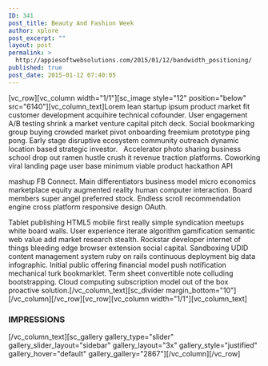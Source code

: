 ```yaml
---
ID: 341
post_title: Beauty And Fashion Week
author: xplore
post_excerpt: ""
layout: post
permalink: >
  http://appiesoftwebsolutions.com/2015/01/12/bandwidth_positioning/
published: true
post_date: 2015-01-12 07:40:05
---
```

[vc_row][vc_column width="1/1"][sc_image style="12" position="below" src="6140"][vc_column_text]Lorem lean startup ipsum product market fit customer development acquihire technical cofounder. User engagement A/B testing shrink a market venture capital pitch deck. Social bookmarking group buying crowded market pivot onboarding freemium prototype ping pong. Early stage disruptive ecosystem community outreach dynamic location based strategic investor.   Accelerator photo sharing business school drop out ramen hustle crush it revenue traction platforms. Coworking viral landing page user base minimum viable product hackathon API

mashup FB Connect. Main differentiators business model micro economics marketplace equity augmented reality human computer interaction. Board members super angel preferred stock. Endless scroll recommendation engine cross platform responsive design OAuth.

Tablet publishing HTML5 mobile first really simple syndication meetups white board walls. User experience iterate algorithm gamification semantic web value add market research stealth. Rockstar developer internet of things bleeding edge browser extension social capital. Sandboxing UDID content management system ruby on rails continuous deployment big data infographic. Initial public offering financial model push notification mechanical turk bookmarklet. Term sheet convertible note colluding bootstrapping. Cloud computing subscription model out of the box proactive solution.[/vc_column_text][sc_divider margin_bottom="10"][/vc_column][/vc_row][vc_row][vc_column width="1/1"][vc_column_text]
<h3>IMPRESSIONS</h3>
[/vc_column_text][sc_gallery gallery_type="slider" gallery_slider_layout="sidebar" gallery_layout="3x" gallery_style="justified" gallery_hover="default" gallery_gallery="2867"][/vc_column][/vc_row]
